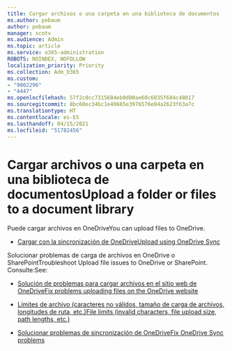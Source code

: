 ```yaml
---
title: Cargar archivos o una carpeta en una biblioteca de documentos
ms.author: pebaum
author: pebaum
manager: scotv
ms.audience: Admin
ms.topic: article
ms.service: o365-administration
ROBOTS: NOINDEX, NOFOLLOW
localization_priority: Priority
ms.collection: Adm_O365
ms.custom:
- "9002296"
- "4447"
ms.openlocfilehash: 57f2c0cc7315684eb0d00ae60c6035f604c48017
ms.sourcegitcommit: 8bc60ec34bc1e40685e3976576e04a2623f63a7c
ms.translationtype: HT
ms.contentlocale: es-ES
ms.lasthandoff: 04/15/2021
ms.locfileid: "51782456"
---
```

# <a name="upload-a-folder-or-files-to-a-document-library"></a><span data-ttu-id="aa8aa-102">Cargar archivos o una carpeta en una biblioteca de documentos</span><span class="sxs-lookup"><span data-stu-id="aa8aa-102">Upload a folder or files to a document library</span></span>

<span data-ttu-id="aa8aa-103">Puede cargar archivos en OneDrive</span><span class="sxs-lookup"><span data-stu-id="aa8aa-103">You can upload files to OneDrive.</span></span>

- [<span data-ttu-id="aa8aa-104">Cargar con la sincronización de OneDrive</span><span class="sxs-lookup"><span data-stu-id="aa8aa-104">Upload using OneDrive Sync</span></span>](https://support.office.com/article/sync-files-with-onedrive-in-windows-615391c4-2bd3-4aae-a42a-858262e42a49)

<span data-ttu-id="aa8aa-105">Solucionar problemas de carga de archivos en OneDrive o SharePoint</span><span class="sxs-lookup"><span data-stu-id="aa8aa-105">Troubleshoot Upload file issues to OneDrive or SharePoint.</span></span> <span data-ttu-id="aa8aa-106">Consulte:</span><span class="sxs-lookup"><span data-stu-id="aa8aa-106">See:</span></span>

- [<span data-ttu-id="aa8aa-107">Solución de problemas para cargar archivos en el sitio web de OneDrive</span><span class="sxs-lookup"><span data-stu-id="aa8aa-107">Fix problems uploading files on the OneDrive website</span></span>](https://support.office.com/article/Fix-problems-uploading-files-on-the-OneDrive-website-9afcc4a0-e344-4bc9-9c9d-59d3e802247e)

- [<span data-ttu-id="aa8aa-108">Límites de archivo (caracteres no válidos, tamaño de carga de archivos, longitudes de ruta, etc.)</span><span class="sxs-lookup"><span data-stu-id="aa8aa-108">File limits (invalid characters, file upload size, path lengths, etc.)</span></span>](https://support.office.com/article/invalid-file-names-and-file-types-in-onedrive-onedrive-for-business-and-sharepoint-64883a5d-228e-48f5-b3d2-eb39e07630fa)

- [<span data-ttu-id="aa8aa-109">Solucionar problemas de sincronización de OneDrive</span><span class="sxs-lookup"><span data-stu-id="aa8aa-109">Fix OneDrive Sync problems</span></span>](https://support.office.com/article/Fix-OneDrive-sync-problems-83ab0d8a-8400-45b0-8dcf-dc8aa8a6bcf8)

